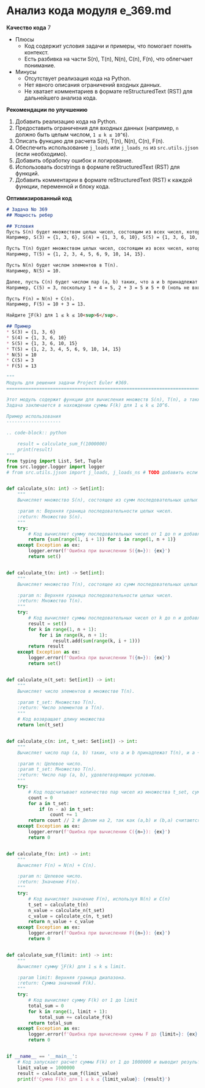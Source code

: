 # Анализ кода модуля e_369.md

**Качество кода**
7
- Плюсы
    - Код содержит условия задачи и примеры, что помогает понять контекст.
    - Есть разбивка на части S(n), T(n), N(n), C(n), F(n), что облегчает понимание.
- Минусы
    - Отсутствует реализация кода на Python.
    - Нет явного описания ограничений входных данных.
    - Не хватает комментариев в формате reStructuredText (RST) для дальнейшего анализа кода.

**Рекомендации по улучшению**
1.  Добавить реализацию кода на Python.
2.  Предоставить ограничения для входных данных (например, `n` должно быть целым числом, `1 ≤ k ≤ 10^6`).
3.  Описать функцию для расчета S(n), T(n), N(n), C(n), F(n).
4.  Обеспечить использование `j_loads` или `j_loads_ns` из `src.utils.jjson` (если необходимо).
5.  Добавить обработку ошибок и логирование.
6.  Использовать docstrings в формате reStructuredText (RST) для функций.
7.  Добавить комментарии в формате reStructuredText (RST) к каждой функции, переменной и блоку кода.

**Оптимизированный код**
```markdown
# Задача No 369
## Мощность ребер

## Условия
Пусть S(n) будет множеством целых чисел, состоящим из всех чисел, которые могут быть выражены в виде суммы последовательных целых чисел, начиная с 1 и заканчивая n.
Например, S(3) = {1, 3, 6}, S(4) = {1, 3, 6, 10}, S(5) = {1, 3, 6, 10, 15}.

Пусть T(n) будет множеством целых чисел, состоящим из всех чисел, которые могут быть выражены в виде суммы последовательных целых чисел, начиная с некоторого числа k ≥ 1 и заканчивая n.
Например, T(5) = {1, 2, 3, 4, 5, 6, 9, 10, 14, 15}.

Пусть N(n) будет числом элементов в T(n).
Например, N(5) = 10.

Далее, пусть C(n) будет числом пар (a, b) таких, что a и b принадлежат T(n), и при этом a + b = n.
Например, C(5) = 3, поскольку 1 + 4 = 5, 2 + 3 = 5 и 5 + 0 (ноль не входит в T(5)).

Пусть F(n) = N(n) + C(n).
Например, F(5) = 10 + 3 = 13.

Найдите ∑F(k) для 1 ≤ k ≤ 10<sup>6</sup>.

## Пример
* S(3) = {1, 3, 6}
* S(4) = {1, 3, 6, 10}
* S(5) = {1, 3, 6, 10, 15}
* T(5) = {1, 2, 3, 4, 5, 6, 9, 10, 14, 15}
* N(5) = 10
* C(5) = 3
* F(5) = 13
```

```python
"""
Модуль для решения задачи Project Euler #369.
=========================================================================================

Этот модуль содержит функции для вычисления множеств S(n), T(n), а также N(n), C(n) и F(n).
Задача заключается в нахождении суммы F(k) для 1 ≤ k ≤ 10^6.

Пример использования
--------------------

.. code-block:: python

    result = calculate_sum_f(1000000)
    print(result)
"""
from typing import List, Set, Tuple
from src.logger.logger import logger
# from src.utils.jjson import j_loads, j_loads_ns # TODO добавить если надо чтение из файла


def calculate_s(n: int) -> Set[int]:
    """
    Вычисляет множество S(n), состоящее из сумм последовательных целых чисел от 1 до n.

    :param n: Верхняя граница последовательности целых чисел.
    :return: Множество S(n).
    """
    try:
        # Код вычисляет сумму последовательных чисел от 1 до n и добавляет в множество
        return {sum(range(1, i + 1)) for i in range(1, n + 1)}
    except Exception as ex:
        logger.error(f'Ошибка при вычислении S({n=}): {ex}')
        return set()


def calculate_t(n: int) -> Set[int]:
    """
    Вычисляет множество T(n), состоящее из сумм последовательных целых чисел от k до n, где k >= 1.

    :param n: Верхняя граница последовательности целых чисел.
    :return: Множество T(n).
    """
    try:
        # Код вычисляет суммы последовательных чисел от k до n и добавляет в множество
        result = set()
        for k in range(1, n + 1):
            for i in range(k, n + 1):
                 result.add(sum(range(k, i + 1)))
        return result
    except Exception as ex:
        logger.error(f'Ошибка при вычислении T({n=}): {ex}')
        return set()


def calculate_n(t_set: Set[int]) -> int:
    """
    Вычисляет число элементов в множестве T(n).

    :param t_set: Множество T(n).
    :return: Число элементов в T(n).
    """
    # Код возвращает длину множества
    return len(t_set)


def calculate_c(n: int, t_set: Set[int]) -> int:
    """
    Вычисляет число пар (a, b) таких, что a и b принадлежат T(n), и a + b = n.

    :param n: Целевое число.
    :param t_set: Множество T(n).
    :return: Число пар (a, b), удовлетворяющих условию.
    """
    try:
        # Код подсчитывает количество пар чисел из множества t_set, сумма которых равна n
        count = 0
        for a in t_set:
            if (n - a) in t_set:
                count += 1
        return count // 2 # Делим на 2, так как (a,b) и (b,a) считаются одной парой
    except Exception as ex:
        logger.error(f'Ошибка при вычислении C({n=}): {ex}')
        return 0


def calculate_f(n: int) -> int:
    """
    Вычисляет F(n) = N(n) + C(n).

    :param n: Целевое число.
    :return: Значение F(n).
    """
    try:
        # Код вычисляет значение F(n), используя N(n) и C(n)
        t_set = calculate_t(n)
        n_value = calculate_n(t_set)
        c_value = calculate_c(n, t_set)
        return n_value + c_value
    except Exception as ex:
        logger.error(f'Ошибка при вычислении F({n=}): {ex}')
        return 0


def calculate_sum_f(limit: int) -> int:
    """
    Вычисляет сумму ∑F(k) для 1 ≤ k ≤ limit.

    :param limit: Верхняя граница диапазона.
    :return: Сумма значений F(k).
    """
    try:
        # Код вычисляет сумму F(k) от 1 до limit
        total_sum = 0
        for k in range(1, limit + 1):
            total_sum += calculate_f(k)
        return total_sum
    except Exception as ex:
        logger.error(f'Ошибка при вычислении суммы F до {limit=}: {ex}')
        return 0


if __name__ == '__main__':
    # Код запускает расчет суммы F(k) от 1 до 1000000 и выводит результат
    limit_value = 1000000
    result = calculate_sum_f(limit_value)
    print(f'Сумма F(k) для 1 ≤ k ≤ {limit_value}: {result}')
```